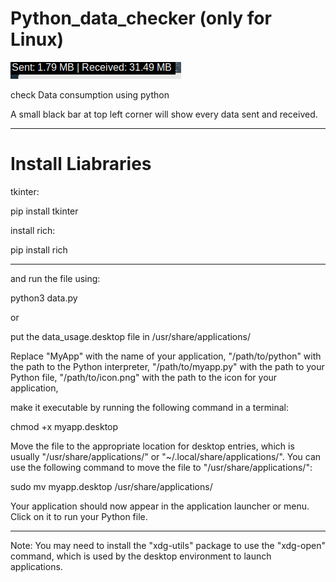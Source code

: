 # Python_data_checker (only for Linux)

![Alt text](scr/Screenshot_2023-03-29_12-19-12.png)

check Data consumption using python

A small black bar at top left corner will show every data sent and received.

***

# Install Liabraries

tkinter:

pip install tkinter
  
install rich:

pip install rich
  
***
and run the file using:

python3 data.py

or

put the data_usage.desktop file in /usr/share/applications/

Replace "MyApp" with the name of your application, "/path/to/python" with the path to the Python interpreter, "/path/to/myapp.py" with the path to your Python file, "/path/to/icon.png" with the path to the icon for your application,

make it executable by running the following command in a terminal:

chmod +x myapp.desktop


Move the file to the appropriate location for desktop entries, which is usually "/usr/share/applications/" or "~/.local/share/applications/". You can use the following command to move the file to "/usr/share/applications/":

sudo mv myapp.desktop /usr/share/applications/

Your application should now appear in the application launcher or menu. Click on it to run your Python file.

***

Note: You may need to install the "xdg-utils" package to use the "xdg-open" command, which is used by the desktop environment to launch applications.
